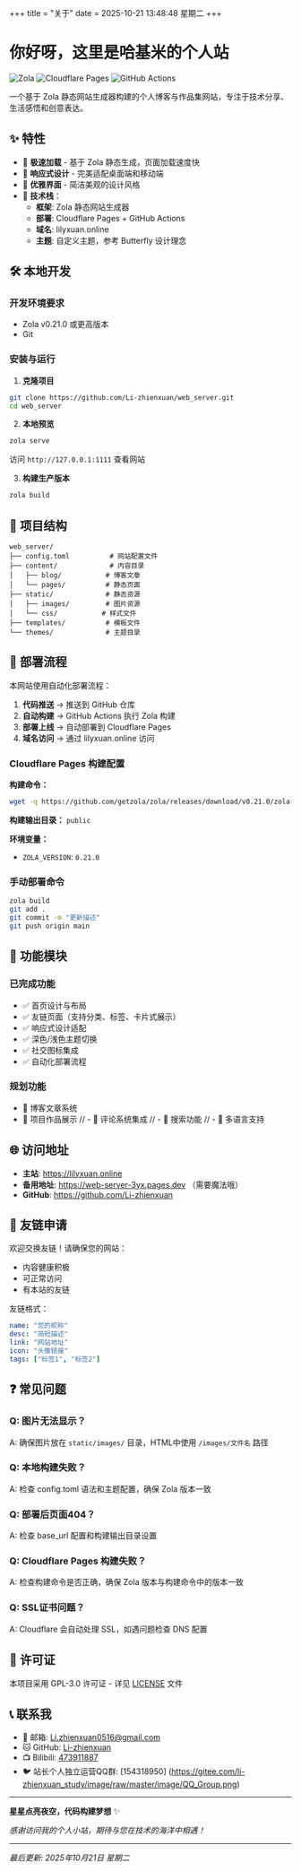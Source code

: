 +++
title = "关于"
date = 2025-10-21 13:48:48 星期二
+++

# 你好呀，这里是哈基米的个人站

![Zola](https://img.shields.io/badge/Zola-静态网站生成器-FF7E0D)
![Cloudflare Pages](https://img.shields.io/badge/Cloudflare-Pages部署-F6820F)
![GitHub Actions](https://img.shields.io/badge/GitHub-Actions自动化部署-2088FF)

一个基于 Zola 静态网站生成器构建的个人博客与作品集网站，专注于技术分享、生活感悟和创意表达。

## ✨ 特性

- 🚀 **极速加载** - 基于 Zola 静态生成，页面加载速度快
- 📱 **响应式设计** - 完美适配桌面端和移动端
- 🎨 **优雅界面** - 简洁美观的设计风格
- 🔧 **技术栈**：
  - **框架**: Zola 静态网站生成器
  - **部署**: Cloudflare Pages + GitHub Actions
  - **域名**: lilyxuan.online
  - **主题**: 自定义主题，参考 Butterfly 设计理念

## 🛠️ 本地开发

### 开发环境要求
- Zola v0.21.0 或更高版本
- Git

### 安装与运行

1. **克隆项目**
```bash
git clone https://github.com/Li-zhienxuan/web_server.git
cd web_server
```

2. **本地预览**
```bash
zola serve
```
访问 `http://127.0.0.1:1111` 查看网站

3. **构建生产版本**
```bash
zola build
```

## 📁 项目结构

```
web_server/
├── config.toml          # 网站配置文件
├── content/             # 内容目录
│   ├── blog/           # 博客文章
│   └── pages/          # 静态页面
├── static/             # 静态资源
│   ├── images/         # 图片资源
│   └── css/           # 样式文件
├── templates/          # 模板文件
└── themes/             # 主题目录
```

## 🚀 部署流程

本网站使用自动化部署流程：

1. **代码推送** → 推送到 GitHub 仓库
2. **自动构建** → GitHub Actions 执行 Zola 构建
3. **部署上线** → 自动部署到 Cloudflare Pages
4. **域名访问** → 通过 lilyxuan.online 访问

### Cloudflare Pages 构建配置

**构建命令：**
```bash
wget -q https://github.com/getzola/zola/releases/download/v0.21.0/zola-v0.21.0-x86_64-unknown-linux-gnu.tar.gz && tar xzf zola-v0.21.0-x86_64-unknown-linux-gnu.tar.gz && ./zola build
```

**构建输出目录：** `public`

**环境变量：**
- `ZOLA_VERSION`: `0.21.0`

### 手动部署命令
```bash
zola build
git add .
git commit -m "更新描述"
git push origin main
```

## 🎯 功能模块

### 已完成功能
- ✅ 首页设计与布局
- ✅ 友链页面（支持分类、标签、卡片式展示）
- ✅ 响应式设计适配
- ✅ 深色/浅色主题切换
- ✅ 社交图标集成
- ✅ 自动化部署流程

### 规划功能
- 🔄 博客文章系统
- 🔄 项目作品展示
// - 🔄 评论系统集成
// - 🔄 搜索功能
// - 🔄 多语言支持

## 🌐 访问地址

- **主站**: https://lilyxuan.online
- **备用地址**: https://web-server-3yx.pages.dev （需要魔法哦）
- **GitHub**: https://github.com/Li-zhienxuan

## 🤝 友链申请

欢迎交换友链！请确保您的网站：
- 内容健康积极
- 可正常访问
- 有本站的友链

友链格式：
```yaml
name: "您的昵称"
desc: "简短描述"
link: "网站地址"
icon: "头像链接"
tags: ["标签1", "标签2"]
```

## ❓ 常见问题

### Q: 图片无法显示？
A: 确保图片放在 `static/images/` 目录，HTML中使用 `/images/文件名` 路径

### Q: 本地构建失败？
A: 检查 config.toml 语法和主题配置，确保 Zola 版本一致

### Q: 部署后页面404？
A: 检查 base_url 配置和构建输出目录设置

### Q: Cloudflare Pages 构建失败？
A: 检查构建命令是否正确，确保 Zola 版本与构建命令中的版本一致

### Q: SSL证书问题？
A: Cloudflare 会自动处理 SSL，如遇问题检查 DNS 配置

## 📄 许可证

本项目采用 GPL-3.0 许可证 - 详见 [LICENSE](LICENSE) 文件

## 📞 联系我

- 📧 邮箱: Li.zhienxuan0516@gmail.com
- 🐱 GitHub: [Li-zhienxuan](https://github.com/Li-zhienxuan)
- 📺 Bilibili: [473911887](https://space.bilibili.com/473911887)
- 🐦 站长个人独立运营QQ群: [154318950] (https://gitee.com/li-zhienxuan_study/image/raw/master/image/QQ_Group.png)

---

**星星点亮夜空，代码构建梦想** ✨

*感谢访问我的个人小站，期待与您在技术的海洋中相遇！*

---

*最后更新: 2025年10月21日 星期二*